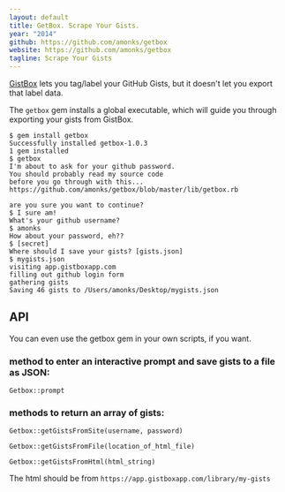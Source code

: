 ```yaml
---
layout: default
title: GetBox. Scrape Your Gists.
year: "2014"
github: https://github.com/amonks/getbox
website: https://github.com/amonks/getbox
tagline: Scrape Your Gists
---
```

[GistBox](http://gistboxapp.com) lets you tag/label your GitHub Gists, but it doesn't let you export that label data.

The `getbox` gem installs a global executable, which will guide you through exporting your gists from GistBox.

    $ gem install getbox
    Successfully installed getbox-1.0.3
    1 gem installed
    $ getbox
    I'm about to ask for your github password.
    You should probably read my source code
    before you go through with this...
    https://github.com/amonks/getbox/blob/master/lib/getbox.rb

    are you sure you want to continue?
    $ I sure am!
    What's your github username?
    $ amonks
    How about your password, eh??
    $ [secret]
    Where should I save your gists? [gists.json]
    $ mygists.json
    visiting app.gistboxapp.com
    filling out github login form
    gathering gists
    Saving 46 gists to /Users/amonks/Desktop/mygists.json

## API

You can even use the getbox gem in your own scripts, if you want.

### method to enter an interactive prompt and save gists to a file as JSON:

    Getbox::prompt

### methods to return an array of gists:

    Getbox::getGistsFromSite(username, password)

    Getbox::getGistsFromFile(location_of_html_file)

    Getbox::getGistsFromHtml(html_string)

The html should be from `https://app.gistboxapp.com/library/my-gists`

